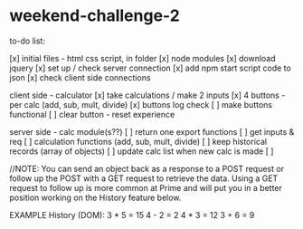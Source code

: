 # weekend-challenge-2

to-do list:

[x] initial files - html css script, in folder
[x] node modules
[x] download jquery
[x] set up / check server connection
[x] add npm start script code to json
[x] check client side connections

client side - calculator
[x] take calculations / make 2 inputs
[x] 4 buttons - per calc (add, sub, mult, divide)
[x] buttons log check
[ ] make buttons functional 
[ ] clear button - reset experience

server side - calc module(s??)
[ ] return one export
functions
[ ] get inputs & req
[ ] calculation functions (add, sub, mult, divide)
[ ] keep historical records (array of objects)
[ ] update calc list when new calc is made
[ ]


//NOTE: You can send an object back as a response to a POST request or follow up the POST with a GET request to retrieve the data. Using a GET request to follow up is more common at Prime and will put you in a better position working on the History feature below.


EXAMPLE 
History (DOM):
3 * 5 = 15
4 - 2 = 2
4 * 3 = 12
3 + 6 = 9